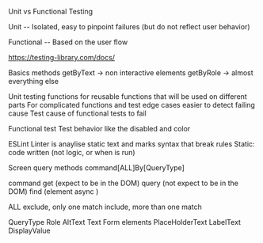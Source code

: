 Unit vs Functional Testing

Unit
-- Isolated, easy to pinpoint failures (but do not reflect user behavior)

Functional
-- Based on the user flow

https://testing-library.com/docs/

Basics methods
getByText -> non interactive elements
getByRole -> almost everything else

Unit testing functions
for reusable functions that will be used on different parts
For complicated functions and test edge cases
easier to detect failing cause
Test cause of functional tests to fail

Functional test
Test behavior like the disabled and color

ESLint
Linter is anaylise static text and marks syntax that break rules
Static: code written (not logic, or when is run)

Screen query methods
command[ALL]By[QueryType]

command
get (expect to be in the DOM)
query (not expect to be in the DOM)
find (element async )

ALL
exclude, only one match
include, more than one match

QueryType
Role
AltText
Text
Form elements
PlaceHolderText
LabelText
DisplayValue
